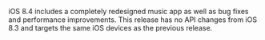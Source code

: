 iOS 8.4 includes a completely redesigned music app as well as bug fixes and performance improvements. This release has no API changes from iOS 8.3 and targets the same iOS devices as the previous release.
